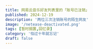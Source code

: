 ```yaml
---
title: 网易云音乐好友列表里的「账号已注销」
published: 2024-12-19
description: '两位三次注销账号的陌生网友'
image: '/netease-deactivated.png'
tags: [暂时搁置,回忆录]
category: '怕过十年就忘记'
draft: false
---
```

